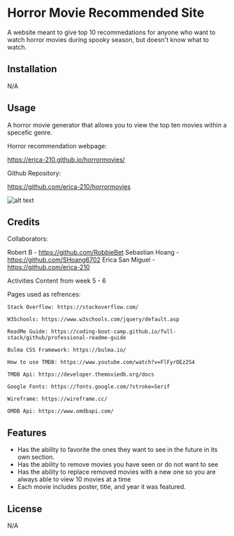 # Horror Movie Recommended Site

A website meant to give top 10 recommedations for anyone who want to watch horror movies during spooky season, but doesn't know what to watch.
 
## Installation

N/A

## Usage

A horror movie generator that allows you to view the top ten movies within a specefic genre.

Horror recommendation webpage:

https://erica-210.github.io/horrormovies/

Github Repository: 

https://github.com/erica-210/horrormovies


![alt text]()

## Credits

Collaborators:

Robert B - https://github.com/RobbieBet
Sebastian Hoang - https://github.com/SHoang6702
Erica San Miguel - https://github.com/erica-210

Activities Content from week 5 - 6 

Pages used as refrences:

    Stack Overflow: https://stackoverflow.com/

    W3Schools: https://www.w3schools.com/jquery/default.asp

    ReadMe Guide: https://coding-boot-camp.github.io/full-stack/github/professional-readme-guide

    Bulma CSS Framework: https://bulma.io/

    How to use TMDB: https://www.youtube.com/watch?v=FlFyrOEz2S4

    TMDB Api: https://developer.themoviedb.org/docs

    Google Fonts: https://fonts.google.com/?stroke=Serif

    Wireframe: https://wireframe.cc/

    OMDB Api: https://www.omdbapi.com/
    
## Features

 - Has the ability to favorite the ones they want to see in the future in its own section. 
 - Has the ability to remove movies you have seen or do not want to see
 - Has the ability to replace removed movies with a new one so you are always able to view 10 movies at a time
 - Each movie includes poster, title, and year it was featured. 

## License

N/A